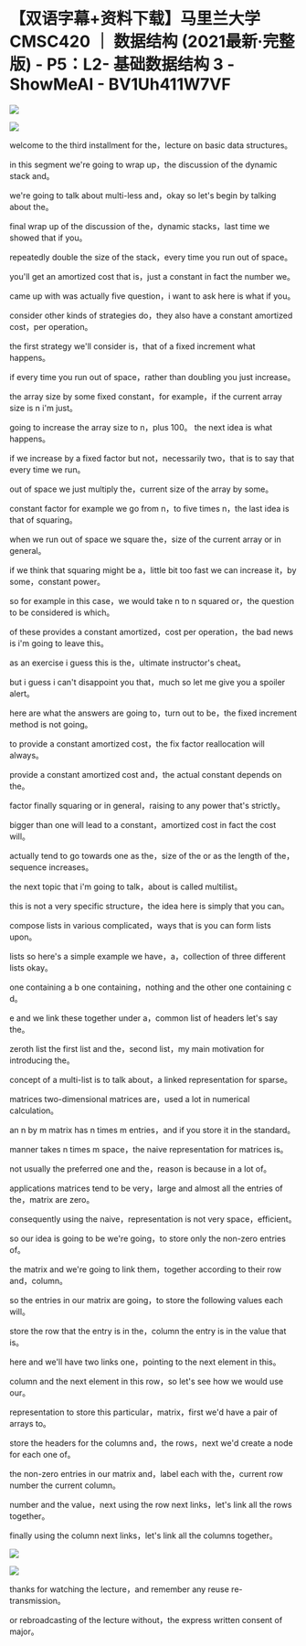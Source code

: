 # 【双语字幕+资料下载】马里兰大学 CMSC420 ｜ 数据结构 (2021最新·完整版) - P5：L2- 基础数据结构 3 - ShowMeAI - BV1Uh411W7VF

![](img/8576ccfb5de467def3b16b47fdc27f8c_0.png)

![](img/8576ccfb5de467def3b16b47fdc27f8c_1.png)

welcome to the third installment for the，lecture on basic data structures。

in this segment we're going to wrap up，the discussion of the dynamic stack and。

we're going to talk about multi-less and，okay so let's begin by talking about the。

final wrap up of the discussion of the，dynamic stacks，last time we showed that if you。

repeatedly double the size of the stack，every time you run out of space。

you'll get an amortized cost that is，just a constant in fact the number we。

came up with was actually five question，i want to ask here is what if you。

consider other kinds of strategies do，they also have a constant amortized cost，per operation。

the first strategy we'll consider is，that of a fixed increment what happens。

if every time you run out of space，rather than doubling you just increase。

the array size by some fixed constant，for example，if the current array size is n i'm just。

going to increase the array size to n，plus 100。 the next idea is what happens。

if we increase by a fixed factor but not，necessarily two，that is to say that every time we run。

out of space we just multiply the，current size of the array by some。

constant factor for example we go from n，to five times n，the last idea is that of squaring。

when we run out of space we square the，size of the current array or in general。

if we think that squaring might be a，little bit too fast we can increase it，by some，constant power。

so for example in this case，we would take n to n squared or，the question to be considered is which。

of these provides a constant amortized，cost per operation，the bad news is i'm going to leave this。

as an exercise i guess this is the，ultimate instructor's cheat。

but i guess i can't disappoint you that，much so let me give you a spoiler alert。

here are what the answers are going to，turn out to be，the fixed increment method is not going。

to provide a constant amortized cost，the fix factor reallocation will always。

provide a constant amortized cost and，the actual constant depends on the。

factor finally squaring or in general，raising to any power that's strictly。

bigger than one will lead to a constant，amortized cost in fact the cost will。

actually tend to go towards one as the，size of the or as the length of the，sequence increases。

the next topic that i'm going to talk，about is called multilist。

this is not a very specific structure，the idea here is simply that you can。

compose lists in various complicated，ways that is you can form lists upon。

lists so here's a simple example we have，a，collection of three different lists okay。

one containing a b one containing，nothing and the other one containing c d。

e and we link these together under a，common list of headers let's say the。

zeroth list the first list and the，second list，my main motivation for introducing the。

concept of a multi-list is to talk about，a linked representation for sparse。

matrices two-dimensional matrices are，used a lot in numerical calculation。

an n by m matrix has n times m entries，and if you store it in the standard。

manner takes n times m space，the naive representation for matrices is。

not usually the preferred one and the，reason is because in a lot of。

applications matrices tend to be very，large and almost all the entries of the，matrix are zero。

consequently using the naive，representation is not very space，efficient。

so our idea is going to be we're going，to store only the non-zero entries of。

the matrix and we're going to link them，together according to their row and，column。

so the entries in our matrix are going，to store the following values each will。

store the row that the entry is in the，column the entry is in the value that is。

here and we'll have two links one，pointing to the next element in this。

column and the next element in this row，so let's see how we would use our。

representation to store this particular，matrix，first we'd have a pair of arrays to。

store the headers for the columns and，the rows，next we'd create a node for each one of。

the non-zero entries in our matrix and，label each with the，current row number the current column。

number and the value，next using the row next links，let's link all the rows together。

finally using the column next links，let's link all the columns together。



![](img/8576ccfb5de467def3b16b47fdc27f8c_3.png)

![](img/8576ccfb5de467def3b16b47fdc27f8c_4.png)

thanks for watching the lecture，and remember any reuse re-transmission。

or rebroadcasting of the lecture without，the express written consent of major。

